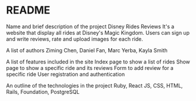 # README
Name and brief description of the project
Disney Rides Reviews
It's a website that display all rides at Disney's Magic Kingdom. Users can sign up and write reviews, rate and upload images for each ride.

A list of authors
Ziming Chen, Daniel Fan, Marc Yerba, Kayla Smith

A list of features included in the site
Index page to show a list of rides
Show page to show a specific ride and its reviews
Form to add review for a specific ride
User registration and authentication

An outline of the technologies in the project
Ruby, React JS, CSS, HTML, Rails, Foundation, PostgreSQL
